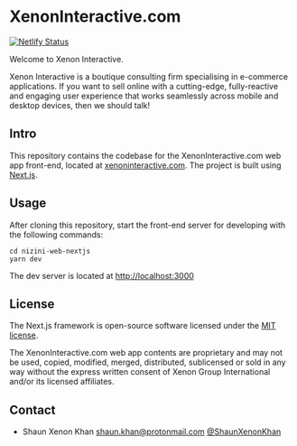 # XenonInteractive.com

[![Netlify Status](https://api.netlify.com/api/v1/badges/1dc13658-8146-42c2-8632-37c5ce74923e/deploy-status)](https://app.netlify.com/sites/xenoninteractive/deploys)

Welcome to Xenon Interactive.

Xenon Interactive is a boutique consulting firm specialising in e-commerce applications. If you want to sell online with a cutting-edge, fully-reactive and engaging user experience that works seamlessly across mobile and desktop devices, then we should talk!

## Intro

This repository contains the codebase for the XenonInteractive.com web app front-end, located at [xenoninteractive.com](https://www.xenoninteractive.com). The project is built using [Next.js](https://nextjs.org).

## Usage

After cloning this repository, start the front-end server for developing with the following commands:

```
cd nizini-web-nextjs
yarn dev
```

The dev server is located at [http://localhost:3000](http://localhost:3000)

## License

The Next.js framework is open-source software licensed under the [MIT license](https://opensource.org/licenses/MIT).

The XenonInteractive.com web app contents are proprietary and may not be used, copied, modified, merged, distributed, sublicensed or sold in any way without the express written consent of Xenon Group International and/or its licensed affiliates.

## Contact

- Shaun Xenon Khan [shaun.khan@protonmail.com](mailto:shaun.khan@protonmail.com) [@ShaunXenonKhan](https://twitter.com/ShaunXenonKhan)
